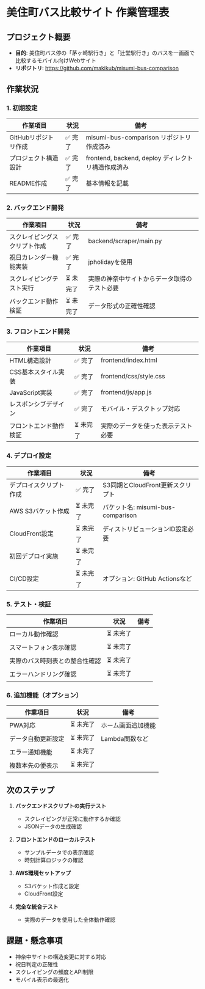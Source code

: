 # 美住町バス比較サイト 作業管理表

## プロジェクト概要
- **目的**: 美住町バス停の「茅ヶ崎駅行き」と「辻堂駅行き」のバスを一画面で比較するモバイル向けWebサイト
- **リポジトリ**: https://github.com/makikub/misumi-bus-comparison

## 作業状況

### 1. 初期設定
| 作業項目 | 状況 | 備考 |
|---------|------|------|
| GitHubリポジトリ作成 | ✅ 完了 | misumi-bus-comparison リポジトリ作成済み |
| プロジェクト構造設計 | ✅ 完了 | frontend, backend, deploy ディレクトリ構造作成済み |
| README作成 | ✅ 完了 | 基本情報を記載 |

### 2. バックエンド開発
| 作業項目 | 状況 | 備考 |
|---------|------|------|
| スクレイピングスクリプト作成 | ✅ 完了 | backend/scraper/main.py |
| 祝日カレンダー機能実装 | ✅ 完了 | jpholidayを使用 |
| スクレイピングテスト実行 | ⏳ 未完了 | 実際の神奈中サイトからデータ取得のテスト必要 |
| バックエンド動作検証 | ⏳ 未完了 | データ形式の正確性確認 |

### 3. フロントエンド開発
| 作業項目 | 状況 | 備考 |
|---------|------|------|
| HTML構造設計 | ✅ 完了 | frontend/index.html |
| CSS基本スタイル実装 | ✅ 完了 | frontend/css/style.css |
| JavaScript実装 | ✅ 完了 | frontend/js/app.js |
| レスポンシブデザイン | ✅ 完了 | モバイル・デスクトップ対応 |
| フロントエンド動作検証 | ⏳ 未完了 | 実際のデータを使った表示テスト必要 |

### 4. デプロイ設定
| 作業項目 | 状況 | 備考 |
|---------|------|------|
| デプロイスクリプト作成 | ✅ 完了 | S3同期とCloudFront更新スクリプト |
| AWS S3バケット作成 | ⏳ 未完了 | バケット名: misumi-bus-comparison |
| CloudFront設定 | ⏳ 未完了 | ディストリビューションID設定必要 |
| 初回デプロイ実施 | ⏳ 未完了 | |
| CI/CD設定 | ⏳ 未完了 | オプション: GitHub Actionsなど |

### 5. テスト・検証
| 作業項目 | 状況 | 備考 |
|---------|------|------|
| ローカル動作確認 | ⏳ 未完了 | |
| スマートフォン表示確認 | ⏳ 未完了 | |
| 実際のバス時刻表との整合性確認 | ⏳ 未完了 | |
| エラーハンドリング確認 | ⏳ 未完了 | |

### 6. 追加機能（オプション）
| 作業項目 | 状況 | 備考 |
|---------|------|------|
| PWA対応 | ⏳ 未完了 | ホーム画面追加機能 |
| データ自動更新設定 | ⏳ 未完了 | Lambda関数など |
| エラー通知機能 | ⏳ 未完了 | |
| 複数本先の便表示 | ⏳ 未完了 | |

## 次のステップ
1. **バックエンドスクリプトの実行テスト**
   - スクレイピングが正常に動作するか確認
   - JSONデータの生成確認

2. **フロントエンドのローカルテスト**
   - サンプルデータでの表示確認
   - 時刻計算ロジックの確認

3. **AWS環境セットアップ**
   - S3バケット作成と設定
   - CloudFront設定

4. **完全な統合テスト**
   - 実際のデータを使用した全体動作確認

## 課題・懸念事項
- 神奈中サイトの構造変更に対する対応
- 祝日判定の正確性
- スクレイピングの頻度とAPI制限
- モバイル表示の最適化
